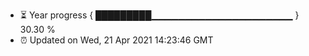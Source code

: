 - ⏳ Year progress { █████████▁▁▁▁▁▁▁▁▁▁▁▁▁▁▁▁▁▁▁▁▁ } 30.30 %
- ⏰ Updated on Wed, 21 Apr 2021 14:23:46 GMT

